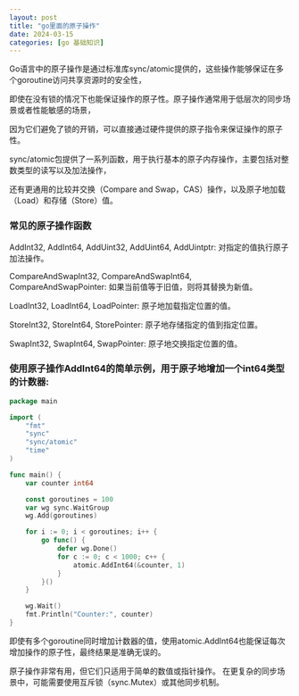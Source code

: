 ```yaml
---
layout: post
title: "go里面的原子操作"
date: 2024-03-15
categories: [go 基础知识]
---
```

Go语言中的原子操作是通过标准库sync/atomic提供的，这些操作能够保证在多个goroutine访问共享资源时的安全性，

即使在没有锁的情况下也能保证操作的原子性。原子操作通常用于低层次的同步场景或者性能敏感的场景，

因为它们避免了锁的开销，可以直接通过硬件提供的原子指令来保证操作的原子性。

sync/atomic包提供了一系列函数，用于执行基本的原子内存操作，主要包括对整数类型的读写以及加法操作，

还有更通用的比较并交换（Compare and Swap，CAS）操作，以及原子地加载（Load）和存储（Store）值。

### 常见的原子操作函数

AddInt32, AddInt64, AddUint32, AddUint64, AddUintptr: 对指定的值执行原子加法操作。

CompareAndSwapInt32, CompareAndSwapInt64, CompareAndSwapPointer: 如果当前值等于旧值，则将其替换为新值。

LoadInt32, LoadInt64, LoadPointer: 原子地加载指定位置的值。

StoreInt32, StoreInt64, StorePointer: 原子地存储指定的值到指定位置。

SwapInt32, SwapInt64, SwapPointer: 原子地交换指定位置的值。

### 使用原子操作AddInt64的简单示例，用于原子地增加一个int64类型的计数器:
```go
package main

import (
    "fmt"
    "sync"
    "sync/atomic"
    "time"
)

func main() {
    var counter int64

    const goroutines = 100
    var wg sync.WaitGroup
    wg.Add(goroutines)

    for i := 0; i < goroutines; i++ {
        go func() {
            defer wg.Done()
            for c := 0; c < 1000; c++ {
                atomic.AddInt64(&counter, 1)
            }
        }()
    }

    wg.Wait()
    fmt.Println("Counter:", counter)
}
```
即使有多个goroutine同时增加计数器的值，使用atomic.AddInt64也能保证每次增加操作的原子性，最终结果是准确无误的。

原子操作非常有用，但它们只适用于简单的数值或指针操作。
在更复杂的同步场景中，可能需要使用互斥锁（sync.Mutex）或其他同步机制。


